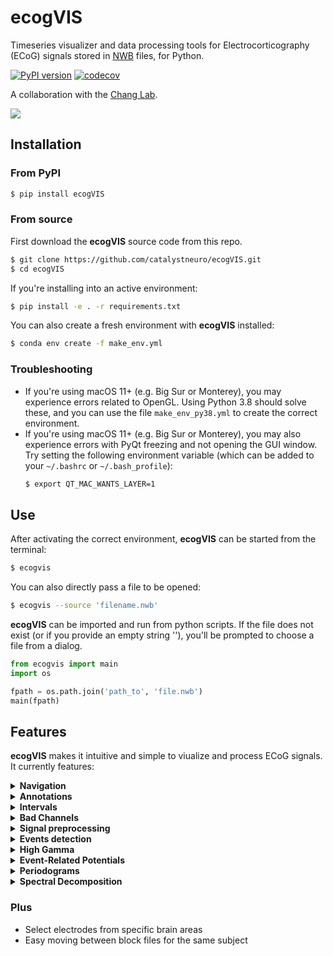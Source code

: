 # ecogVIS
Timeseries visualizer and data processing tools for Electrocorticography (ECoG) signals stored in [NWB](https://neurodatawithoutborders.github.io/) files, for Python.

[![PyPI version](https://badge.fury.io/py/ecogvis.svg)](https://badge.fury.io/py/ecogvis)
[![codecov](https://codecov.io/gh/ben-dichter-consulting/ecogVIS/branch/master/graph/badge.svg)](https://codecov.io/gh/ben-dichter-consulting/ecogVIS)


A collaboration with the [Chang Lab](http://changlab.ucsf.edu/).

![](media/screenshot_1.png)

## Installation

### From PyPI
```bash
$ pip install ecogVIS
```

### From source
First download the **ecogVIS** source code from this repo.
```bash
$ git clone https://github.com/catalystneuro/ecogVIS.git
$ cd ecogVIS
```

If you're installing into an active environment:
```bash
$ pip install -e . -r requirements.txt
```

You can also create a fresh environment with **ecogVIS** installed:
```bash
$ conda env create -f make_env.yml
```

### Troubleshooting
* If you're using macOS 11+ (e.g. Big Sur or Monterey), you may experience 
errors related to OpenGL. Using Python 3.8 should solve these, and you can 
  use the file `make_env_py38.yml` to create the correct 
  environment.
* If you're using macOS 11+ (e.g. Big Sur or Monterey), you may also 
  experience errors with PyQt freezing and not opening the GUI window. Try 
  setting the following environment variable (which can be added to your 
  `~/.bashrc` or `~/.bash_profile`):
  ```bash
  $ export QT_MAC_WANTS_LAYER=1
  ```

## Use
After activating the correct environment, **ecogVIS** can be started from the terminal:
```bash
$ ecogvis
```

You can also directly pass a file to be opened:
```bash
$ ecogvis --source 'filename.nwb'
```

**ecogVIS** can be imported and run from python scripts. If the file does not exist (or if you provide an empty string ''), you'll be prompted to choose a file from a dialog.
```python
from ecogvis import main
import os

fpath = os.path.join('path_to', 'file.nwb')
main(fpath)
```


## Features
**ecogVIS** makes it intuitive and simple to viualize and process ECoG signals. It currently features:

<details>
  <summary>
    <strong>Navigation</strong>
  </summary>
  Seamless visual navigation through long signals from large arrays of electrodes, by mouse-dragging visualization window, control buttons, value fields and keyboard keys. <br></br>

  ![](https://github.com/catalystneuro/ecogVIS/blob/master/media/gif_time_navigation.gif?raw=true)

  ![](media/https://github.com/catalystneuro/ecogVIS/blob/master/media/gif_channel_navigation.gif?raw=true)
</details>

<details>
  <summary>
    <strong>Annotations</strong>
  </summary>
  Add, delete, save and load annotations for meaningful comments anywhere in the visualization. <br></br>

  ![](https://github.com/catalystneuro/ecogVIS/blob/master/media/gif_annotations.gif?raw=true)
</details>

<details>
  <summary>
    <strong>Intervals</strong>
  </summary>
  Add, delete, save, load and create custom intervals types to mark specific points in time, with simple click-drag-release mouse movements. <br></br>

  ![](https://github.com/catalystneuro/ecogVIS/blob/master/media/gif_intervals.gif?raw=true)
</details>

<details>
  <summary>
    <strong>Bad Channels</strong>
  </summary>
  Mark and un-mark bad channels. Choices are saved in the <em>electrodes</em> group of the current NWB file. <br></br>

  ![](https://github.com/catalystneuro/ecogVIS/blob/master/media/gif_badchannels.gif?raw=true)
</details>

<details>
  <summary>
    <strong>Signal preprocessing</strong>
  </summary>
  Preprocessing of raw voltage signals, including user-defined Downsampling, CAR and Notch filtering. The resulting processed signals are stored as an <a href="https://pynwb.readthedocs.io/en/stable/pynwb.ecephys.html#pynwb.ecephys.LFP">LFP</a> object, in the <em>processing</em> group of the current NWB file. <br></br>

  ![](https://github.com/catalystneuro/ecogVIS/blob/master/media/gif_preprocessing.gif?raw=true)
</details>

<details>
  <summary>
    <strong>Events detection</strong>
  </summary>
  Automatic detection of events in audio recordings for Consonant-Vowel tasks. The audio data should be stored in the NWB file in the following way:
  <ul>
    <li>Speaker audio - As a <a href="https://pynwb.readthedocs.io/en/stable/pynwb.base.html#pynwb.base.TimeSeries">TimeSeries</a> object, named 'Speaker CV', in the <em>stimulus</em> group.</li>
    <li>Microphone audio - As a <a href="https://pynwb.readthedocs.io/en/stable/pynwb.base.html#pynwb.base.TimeSeries">TimeSeries</a>  object, named 'Microphone CV', in the <em>acquisition</em> group.
</li>
  </ul>
  The resulting detected intervals, 'TimeIntervals_mic' and 'TimeIntervals_speaker', are saved as <a href="https://pynwb.readthedocs.io/en/stable/pynwb.epoch.html#pynwb.epoch.TimeIntervals">TimeIntervals</a> objects in the <em>intervals</em> group of the current NWB file and can be used later for ERP analysis. A preview allows for testing of the detection parameters before running it for the whole duration of the audio signals. <br></br>

  ![](https://github.com/catalystneuro/ecogVIS/blob/master/media/gif_event_detection.gif?raw=true)
</details>

<details>
  <summary>
    <strong>High Gamma</strong>
  </summary>
  Estimation of high gamma analytic amplitude, with the average of user-defined specific bands. The results are saved as a <a href="https://pynwb.readthedocs.io/en/stable/pynwb.base.html#pynwb.base.TimeSeries">TimeSeries</a> object, named 'high_gamma', in the <em>processing</em> group of the current or of a new NWB file. <br></br>

  ![](https://github.com/catalystneuro/ecogVIS/blob/master/media/gif_highgamma.gif?raw=true)
</details>

<details>
  <summary>
    <strong>Event-Related Potentials</strong>
  </summary>
  Grid visualization of high gamma ERP calculated in reference to:
  <ul>
    <li>Stimulus (speaker) or response (microphone) time intervals</li>
    <li>Onset or offset points</li>
  </ul>
  The grid items are coloured to mark specific cortical areas and can be rotated to correspond anatomically to them. Emphasis can be given to specific areas of interest and double-clicking an item allows for fast inspection of the single electrode's ERP in detail. <br></br>

  ![](https://github.com/catalystneuro/ecogVIS/blob/master/media/gif_erp.gif?raw=true)
</details>

<details>
  <summary>
    <strong>Periodograms</strong>
  </summary>
  Grid visualization of Periodograms:
  <ul>
    <li>Raw and preprocessed data</li>
    <li>FFT and Welch methods</li>
    <li>Individual devices</li>
  </ul>
  The grid items are coloured to mark specific cortical areas and can be rotated to correspond anatomically to them. Emphasis can be given to specific areas of interest and double-clicking an item allows for fast inspection of the single electrode's Periodogram in detail. <br></br>

  ![](https://github.com/catalystneuro/ecogVIS/blob/master/media/gif_periodograms.gif?raw=true)
</details>

<details>
  <summary>
    <strong>Spectral Decomposition</strong>
  </summary>
  Analytic signal amplitude estimation by Hilbert transform of user-defined frequency bands. <br></br>
  WARNING: This function will manipulate an array of size (nSamples, nChannels, nBands), which might be in the order of gigabytes and demand a large memory to operate and is likely to produce a large file. <br></br>

  ![](https://github.com/catalystneuro/ecogVIS/blob/master/media/gif_decomposition.gif?raw=true)
</details>

### Plus
- Select electrodes from specific brain areas
- Easy moving between block files for the same subject
